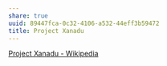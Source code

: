 ```yaml
---
share: true
uuid: 89447fca-0c32-4106-a532-44eff3b59472
title: Project Xanadu
---
```

[Project Xanadu - Wikipedia](https://en.wikipedia.org//wiki/Project_Xanadu)